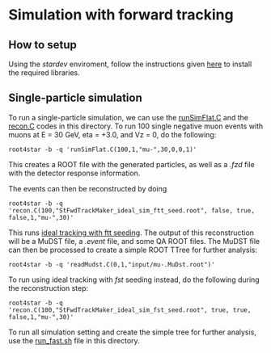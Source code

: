 # Simulation with forward tracking

How to setup
------------
Using the <i>stardev</i> enviroment, follow the instructions given [here](https://github.com/jdbrice/star-sw-1/wiki#accessing-up-to-date-code) to install the required libraries.

Single-particle simulation
--------------------------
To run a single-particle simulation, we can use the [runSimFlat.C](runSimFlat.C) and the [recon.C](recon.C) codes in this directory. To run 100 single negative muon events with muons at E = 30 GeV, eta = +3.0, and Vz = 0, do the following:
```
root4star -b -q 'runSimFlat.C(100,1,"mu-",30,0,0,1)'
```
This creates a ROOT file with the generated particles, as well as a <i>.fzd</i> file with the detector response information.

The events can then be reconstructed by doing
```
root4star -b -q 'recon.C(100,"StFwdTrackMaker_ideal_sim_ftt_seed.root", false, true, false,1,"mu-",30)'
```
This runs [ideal tracking with ftt seeding](https://github.com/jdbrice/fwd-software/wiki#ideal-tracking-use-truth-info). The output of this reconstruction will be a MuDST file, a <i>.event</i> file, and some QA ROOT files. The MuDST file can then be processed to create a simple ROOT TTree for further analysis:
```
root4star -b -q 'readMudst.C(0,1,"input/mu-.MuDst.root")'
```

To run using ideal tracking with <i>fst</i> seeding instead, do the following during the reconstruction step:
```
root4star -b -q 'recon.C(100,"StFwdTrackMaker_ideal_sim_fst_seed.root", true, true, false,1,"mu-",30)'
```

To run all simulation setting and create the simple tree for further analysis, use the [run_fast.sh](run_fast.sh) file in this directory.

